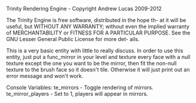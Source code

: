 Trinity Rendering Engine - Copyright Andrew Lucas 2009-2012

The Trinity Engine is free software, distributed in the hope th-
at it will be useful, but WITHOUT ANY WARRANTY; without even the 
implied warranty of MERCHANTABILITY or FITNESS FOR A PARTICULAR 
PURPOSE. See the GNU Lesser General Public License for more det-
ails.

This is a very basic entity with little to really discuss. In order to use this entity, just put a func_mirror in your level and texture every face with a null texture except the one you want to be the mirror, then fit the non-null texture to the brush face so it doesn't tile. Otherwise it will just print out an error message and won't work.

Console Variables:
te_mirrors - Toggle rendering of mirrors.
te_mirror_players - Set to 1, players will appear in mirrors.

